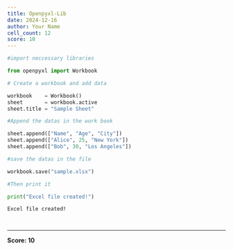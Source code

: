 ```yaml
---
title: Openpyxl-Lib
date: 2024-12-16
author: Your Name
cell_count: 12
score: 10
---
```


```python
#import neccessary libraries
```


```python
from openpyxl import Workbook
```


```python
# Create a workbook and add data
```


```python
workbook    = Workbook()
sheet       = workbook.active
sheet.title = "Sample Sheet"
```


```python
#Append the datas in the work book
```


```python
sheet.append(["Name", "Age", "City"])
sheet.append(["Alice", 25, "New York"])
sheet.append(["Bob", 30, "Los Angeles"])
```


```python
#save the datas in the file
```


```python
workbook.save("sample.xlsx")
```


```python
#Then print it
```


```python
print("Excel file created!")
```

    Excel file created!



```python

```


```python

```


---
**Score: 10**
